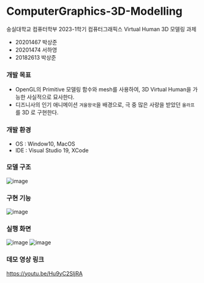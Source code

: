 # ComputerGraphics-3D-Modelling
숭실대학교 컴퓨터학부 2023-1학기 컴퓨터그래픽스 Virtual Human 3D 모델링 과제
- 20201467 박상준
- 20201474 서하영
- 20182613 박상준


### 개발 목표
- OpenGL의 Primitive 모델링 함수와 mesh를 사용하여, 3D Virtual Human을 가능한 사실적으로 묘사한다.
- 디즈니사의 인기 애니메이션 `겨울왕국`을 배경으로, 극 중 많은 사랑을 받았던 `올라프` 를 3D 로 구현한다.

### 개발 환경
- OS : Window10, MacOS
- IDE : Visual Studio 19, XCode

### 모델 구조
![image](https://github.com/sangjun-Park1208/ComputerGraphics-3D-Modelling/assets/77184523/222f4a08-8de2-4525-aca5-7b26ba4c3984)

### 구현 기능
![image](https://github.com/sangjun-Park1208/ComputerGraphics-3D-Modelling/assets/77184523/55fe644e-8ecb-42b6-ae73-ca2bfba0ac8e)

### 실행 화면
![image](https://github.com/sangjun-Park1208/ComputerGraphics-3D-Modelling/assets/77184523/75bb9bb3-7112-41df-851d-8020848c4c1d)
![image](https://github.com/sangjun-Park1208/ComputerGraphics-3D-Modelling/assets/77184523/59e0bcd7-de8d-499f-a338-f8d46b7a8150)

### 데모 영상 링크
https://youtu.be/Hu9yC2SljRA
